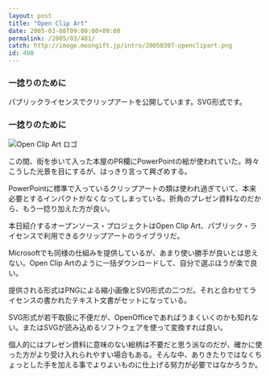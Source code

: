 ```yaml
---
layout: post
title: "Open Clip Art"
date: 2005-03-08T09:00:00+09:00
permalink: /2005/03/481/
catch: http://image.moongift.jp/intro/20050307-openclipart.png
id: 498
---
```

### 一捻りのために
  
パブリックライセンスでクリップアートを公開しています。SVG形式です。  
<!--more-->  

### 一捻りのために
  

![Open Clip Art ロゴ](http://image.moongift.jp/intro/20050307-openclipart.png "Open Clip Art ロゴ")

  

この間、街を歩いて入った本屋のPR欄にPowerPointの絵が使われていた。時々こうした光景を目にするが、はっきり言って興ざめする。

  

PowerPointに標準で入っているクリップアートの類は使われ過ぎていて、本来必要とするインパクトがなくなってしまっている。折角のプレゼン資料なのだから、もう一捻り加えた方が良い。

  

本日紹介するオープンソース・プロジェクトはOpen Clip Art、パブリック・ライセンスで利用できるクリップアートのライブラリだ。

  

Microsoftでも同様の仕組みを提供しているが、あまり使い勝手が良いとは思えない。Open Clip Artのように一括ダウンロードして、自分で選ぶほうが楽で良い。

  

提供される形式はPNGによる縮小画像とSVG形式の二つだ。それと合わせてライセンスの書かれたテキスト文書がセットになっている。

  

SVG形式が若干取扱に不便だが、OpenOfficeであればうまくいくのかも知れない。またはSVGが読み込めるソフトウェアを使って変換すれば良い。

  

個人的にはプレゼン資料に意味のない絵柄は不要だと思う派なのだが、確かに使った方がより受け入れられやすい場合もある。そんな中、ありきたりではなくちょっとした手を加える事でよりよいものに仕上げる努力が必要ではなかろうか。

